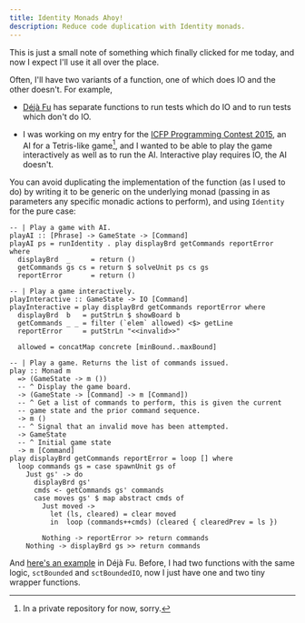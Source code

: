 ```yaml
---
title: Identity Monads Ahoy!
description: Reduce code duplication with Identity monads.
---
```


This is just a small note of something which finally clicked for me
today, and now I expect I'll use it all over the place.

Often, I'll have two variants of a function, one of which does IO and
the other doesn't. For example,

* [Déjà Fu][] has separate functions to run tests which do IO and to
run tests which don't do IO.

* I was working on my entry for the
[ICFP Programming Contest 2015][ICFPC], an AI for a Tetris-like
game[^private], and I wanted to be able to play the game interactively
as well as to run the AI. Interactive play requires IO, the AI
doesn't.

You can avoid duplicating the implementation of the function (as I
used to do) by writing it to be generic on the underlying monad
(passing in as parameters any specific monadic actions to perform),
and using `Identity` for the pure case:

~~~~{.haskell}
-- | Play a game with AI.
playAI :: [Phrase] -> GameState -> [Command]
playAI ps = runIdentity . play displayBrd getCommands reportError where
  displayBrd  _     = return ()
  getCommands gs cs = return $ solveUnit ps cs gs
  reportError       = return ()

-- | Play a game interactively.
playInteractive :: GameState -> IO [Command]
playInteractive = play displayBrd getCommands reportError where
  displayBrd  b   = putStrLn $ showBoard b
  getCommands _ _ = filter (`elem` allowed) <$> getLine
  reportError     = putStrLn "<<invalid>>"

  allowed = concatMap concrete [minBound..maxBound]

-- | Play a game. Returns the list of commands issued.
play :: Monad m
  => (GameState -> m ())
  -- ^ Display the game board.
  -> (GameState -> [Command] -> m [Command])
  -- ^ Get a list of commands to perform, this is given the current
  -- game state and the prior command sequence.
  -> m ()
  -- ^ Signal that an invalid move has been attempted.
  -> GameState
  -- ^ Initial game state
  -> m [Command]
play displayBrd getCommands reportError = loop [] where
  loop commands gs = case spawnUnit gs of
    Just gs' -> do
      displayBrd gs'
      cmds <- getCommands gs' commands
      case moves gs' $ map abstract cmds of
        Just moved ->
          let (ls, cleared) = clear moved
          in  loop (commands++cmds) (cleared { clearedPrev = ls })

        Nothing -> reportError >> return commands
    Nothing -> displayBrd gs >> return commands
~~~~

And [here's an example][commit] in Déjà Fu. Before, I had two
functions with the same logic, `sctBounded` and `sctBoundedIO`, now I
just have one and two tiny wrapper functions.

[^private]: In a private repository for now, sorry.

[Déjà Fu]: https://github.com/barrucadu/dejafu
[ICFPC]:   http://icfpcontest.org/
[commit]:  https://github.com/barrucadu/dejafu/commit/d32ee150bde0bb27cdab41df175bc04c61996ea9
